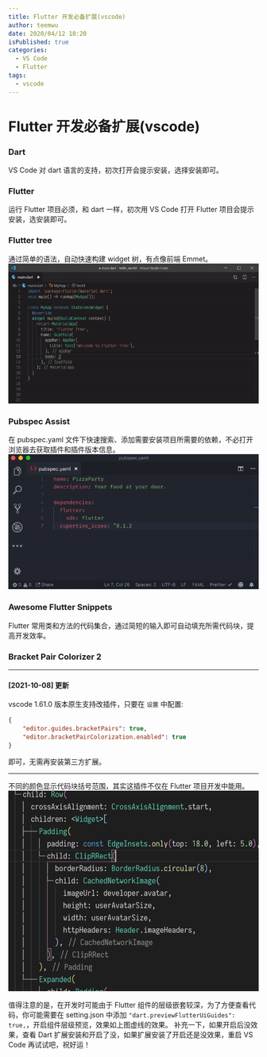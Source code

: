 ```yaml
---
title: Flutter 开发必备扩展(vscode)
author: teemwu
date: 2020/04/12 10:20
isPublished: true
categories:
  - VS Code
  - Flutter
tags:
  - vscode
---
```


# Flutter 开发必备扩展(vscode)

### Dart
VS Code 对 dart 语言的支持，初次打开会提示安装，选择安装即可。

### Flutter
运行 Flutter 项目必须，和 dart 一样，初次用 VS Code 打开 Flutter 项目会提示安装，选安装即可。

### Flutter tree
通过简单的语法，自动快速构建 widget 树，有点像前端 Emmet。 
![](/public/imgs/2020/04/12/2020041210200.gif)

### Pubspec Assist
在 pubspec.yaml 文件下快速搜索、添加需要安装项目所需要的依赖，不必打开浏览器去获取插件和插件版本信息。
![](/public/imgs/2020/04/12/2020041210201.gif)

### Awesome Flutter Snippets
Flutter 常用类和方法的代码集合，通过简短的输入即可自动填充所需代码块，提高开发效率。

### Bracket Pair Colorizer 2

---
#### [2021-10-08] 更新

vscode 1.61.0 版本原生支持改插件，只要在 `设置` 中配置:
```json
{
    "editor.guides.bracketPairs": true,
    "editor.bracketPairColorization.enabled": true
}
```
即可，无需再安装第三方扩展。

---

不同的颜色显示代码块括号范围，其实这插件不仅在 Flutter 项目开发中能用。
![](/public/imgs/2020/04/12/2020041210202.png)

值得注意的是，在开发时可能由于 Flutter 组件的层级嵌套较深，为了方便查看代码，你可能需要在 setting.json 中添加 `"dart.previewFlutterUiGuides": true,`，开启组件层级预览，效果如上图虚线的效果。
补充一下，如果开启后没效果，查看 Dart 扩展安装和开启了没，如果扩展安装了开启还是没效果，重启 VS Code 再试试吧，祝好运！
